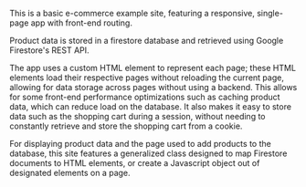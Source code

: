 This is a basic e-commerce example site, featuring a responsive, single-page app with front-end routing.

Product data is stored in a firestore database and retrieved using Google Firestore's REST API.

The app uses a custom HTML element to represent each page; these HTML elements load their respective pages without reloading the current page, allowing for data storage across pages without using a backend. This allows for some front-end performance optimizations such as caching product data, which can reduce load on the database. It also makes it easy to store data such as the shopping cart during a session, without needing to constantly retrieve and store the shopping cart from a cookie.

For displaying product data and the page used to add products to the database, this site features a generalized class designed to map Firestore documents to HTML elements, or create a Javascript object out of designated elements on a page.
